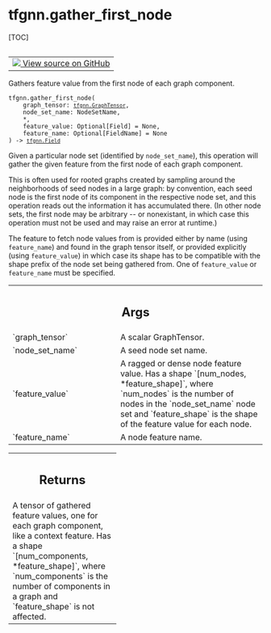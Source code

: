 # tfgnn.gather_first_node

[TOC]

<!-- Insert buttons and diff -->

<table class="tfo-notebook-buttons tfo-api nocontent" align="left">
<td>
  <a target="_blank" href="https://github.com/tensorflow/gnn/tree/master/tensorflow_gnn/graph/graph_tensor_ops.py#L579-L629">
    <img src="https://www.tensorflow.org/images/GitHub-Mark-32px.png" />
    View source on GitHub
  </a>
</td>
</table>

Gathers feature value from the first node of each graph component.

<pre class="devsite-click-to-copy prettyprint lang-py tfo-signature-link">
<code>tfgnn.gather_first_node(
    graph_tensor: <a href="../tfgnn/GraphTensor.md"><code>tfgnn.GraphTensor</code></a>,
    node_set_name: NodeSetName,
    *,
    feature_value: Optional[Field] = None,
    feature_name: Optional[FieldName] = None
) -> <a href="../tfgnn/Field.md"><code>tfgnn.Field</code></a>
</code></pre>



<!-- Placeholder for "Used in" -->

Given a particular node set (identified by `node_set_name`), this operation
will gather the given feature from the first node of each graph component.

This is often used for rooted graphs created by sampling around the
neighborhoods of seed nodes in a large graph: by convention, each seed node is
the first node of its component in the respective node set, and this operation
reads out the information it has accumulated there. (In other node sets, the
first node may be arbitrary -- or nonexistant, in which case this operation
must not be used and may raise an error at runtime.)

The feature to fetch node values from is provided either by name (using
`feature_name`) and found in the graph tensor itself, or provided explicitly
(using `feature_value`) in which case its shape has to be compatible with the
shape prefix of the node set being gathered from. One of `feature_value`
or `feature_name` must be specified.

<!-- Tabular view -->
 <table class="responsive fixed orange">
<colgroup><col width="214px"><col></colgroup>
<tr><th colspan="2"><h2 class="add-link">Args</h2></th></tr>

<tr>
<td>
`graph_tensor`<a id="graph_tensor"></a>
</td>
<td>
A scalar GraphTensor.
</td>
</tr><tr>
<td>
`node_set_name`<a id="node_set_name"></a>
</td>
<td>
A seed node set name.
</td>
</tr><tr>
<td>
`feature_value`<a id="feature_value"></a>
</td>
<td>
A ragged or dense node feature value. Has a shape
`[num_nodes, *feature_shape]`, where `num_nodes` is the number of nodes in
the `node_set_name` node set and `feature_shape` is the shape of the
feature value for each node.
</td>
</tr><tr>
<td>
`feature_name`<a id="feature_name"></a>
</td>
<td>
A node feature name.
</td>
</tr>
</table>

<!-- Tabular view -->
 <table class="responsive fixed orange">
<colgroup><col width="214px"><col></colgroup>
<tr><th colspan="2"><h2 class="add-link">Returns</h2></th></tr>
<tr class="alt">
<td colspan="2">
A tensor of gathered feature values, one for each graph component, like a
context feature. Has a shape `[num_components, *feature_shape]`, where
`num_components` is the number of components in a graph and `feature_shape`
is not affected.
</td>
</tr>

</table>

